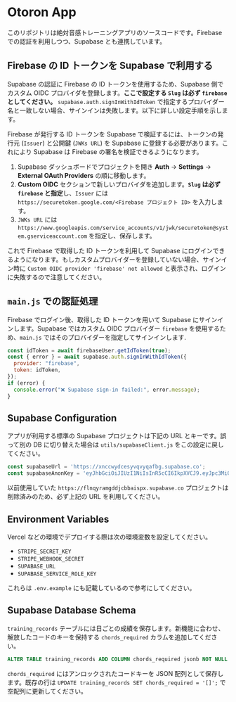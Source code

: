 # Otoron App

このリポジトリは絶対音感トレーニングアプリのソースコードです。Firebase での認証を利用しつつ、Supabase とも連携しています。

## Firebase の ID トークンを Supabase で利用する

Supabase の認証に Firebase の ID トークンを使用するため、Supabase 側でカスタム OIDC プロバイダを登録します。**ここで設定する `Slug` は必ず `firebase` としてください。** `supabase.auth.signInWithIdToken` で指定するプロバイダー名と一致しない場合、サインインは失敗します。以下に詳しい設定手順を示します。

Firebase が発行する ID トークンを Supabase で検証するには、トークンの発行元 (`Issuer`) と公開鍵 (`JWKs URL`) を Supabase に登録する必要があります。これにより Supabase は Firebase の署名を検証できるようになります。

1. Supabase ダッシュボードでプロジェクトを開き **Auth** → **Settings** → **External OAuth Providers** の順に移動します。
2. **Custom OIDC** セクションで新しいプロバイダを追加します。**`Slug` は必ず `firebase` と指定**し、`Issuer` には `https://securetoken.google.com/<Firebase プロジェクト ID>` を入力します。
3. `JWKs URL` には `https://www.googleapis.com/service_accounts/v1/jwk/securetoken@system.gserviceaccount.com` を指定し、保存します。

これで Firebase で取得した ID トークンを利用して Supabase にログインできるようになります。もしカスタムプロバイダーを登録していない場合、サインイン時に `Custom OIDC provider 'firebase' not allowed` と表示され、ログインに失敗するので注意してください。

## `main.js` での認証処理

Firebase でログイン後、取得した ID トークンを用いて Supabase にサインインします。Supabase ではカスタム OIDC プロバイダー `firebase` を使用するため、`main.js` ではそのプロバイダーを指定してサインインします.

```javascript
const idToken = await firebaseUser.getIdToken(true);
const { error } = await supabase.auth.signInWithIdToken({
  provider: "firebase",
  token: idToken,
});
if (error) {
  console.error("❌ Supabase sign-in failed:", error.message);
}
```

## Supabase Configuration

アプリが利用する標準の Supabase プロジェクトは下記の URL とキーです。誤って別の DB に切り替えた場合は `utils/supabaseClient.js` をこの設定に戻してください。

```javascript
const supabaseUrl = 'https://xnccwydcesyvqvyqafbg.supabase.co';
const supabaseAnonKey = 'eyJhbGciOiJIUzI1NiIsInR5cCI6IkpXVCJ9.eyJpc3MiOiJzdXBhYmFzZSIsInJlZiI6InhuY2N3eWRjZXN5dnF2eXFhZmJnIiwicm9sZSI6ImFub24iLCJpYXQiOjE3NDY4MDExMTEsImV4cCI6MjA2MjM3NzExMX0.84ELOFGZFJaBNaiHM4roAVmw4o4JMEj4mHnxox1k7Gs';
```

以前使用していた `https://flnqyramgddjcbbaispx.supabase.co` プロジェクトは削除済みのため、必ず上記の URL を利用してください。


## Environment Variables

Vercel などの環境でデプロイする際は次の環境変数を設定してください。

- `STRIPE_SECRET_KEY`
- `STRIPE_WEBHOOK_SECRET`
- `SUPABASE_URL`
- `SUPABASE_SERVICE_ROLE_KEY`

これらは `.env.example` にも記載しているので参考にしてください。

## Supabase Database Schema

`training_records` テーブルには日ごとの成績を保存します。新機能に合わせ、解放したコードのキーを保持する `chords_required` カラムを追加してください。

```sql
ALTER TABLE training_records ADD COLUMN chords_required jsonb NOT NULL DEFAULT '[]';
```

`chords_required` にはアンロックされたコードキーを JSON 配列として保存します。既存の行は `UPDATE training_records SET chords_required = '[]';` で空配列に更新してください。

